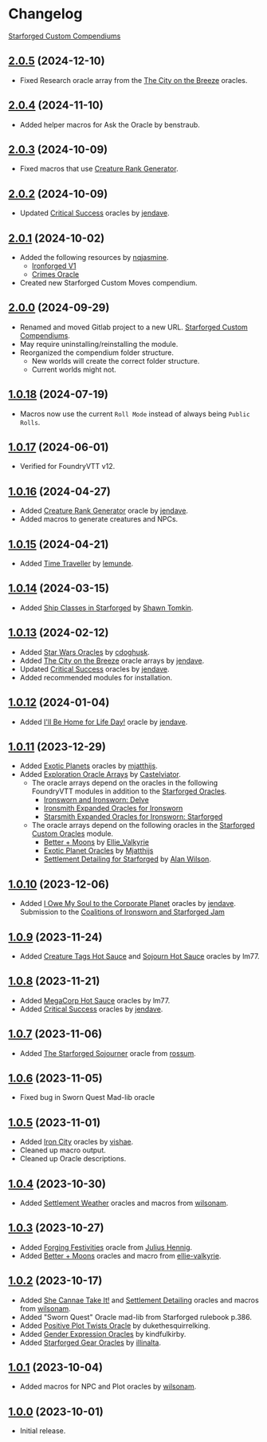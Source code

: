 # Changelog

[Starforged Custom Compendiums](https://foundryvtt.com/packages/starforged-custom-oracles)

## [2.0.5](https://github.com/jendave/starforged-custom-compendiums/commits/main) (2024-12-10)

* Fixed Research oracle array from the [The City on the Breeze](https://jendave.itch.io/the-city-on-the-breeze) oracles.

## [2.0.4](https://github.com/jendave/starforged-custom-compendiums/commits/main) (2024-11-10)

* Added helper macros for Ask the Oracle by benstraub.

## [2.0.3](https://github.com/jendave/starforged-custom-compendiums/commits/main) (2024-10-09)

* Fixed macros that use [Creature Rank Generator](https://jendave.itch.io/creature-rank-generator).

## [2.0.2](https://github.com/jendave/starforged-custom-compendiums/commits/main) (2024-10-09)

* Updated [Critical Success](https://jendave.itch.io/critical-successes) oracles by [jendave](https://jendave.itch.io/).

## [2.0.1](https://github.com/jendave/starforged-custom-compendiums/commits/main) (2024-10-02)

* Added the following resources by [nqjasmine](https://nqjasmine.itch.io).
  * [Ironforged V1](https://nqjasmine.itch.io/ironforged-v1)
  * [Crimes Oracle](https://nqjasmine.itch.io/crimes-oracle)
* Created new Starforged Custom Moves compendium.

## [2.0.0](https://github.com/jendave/starforged-custom-compendiums/commits/main) (2024-09-29)

* Renamed and moved Gitlab project to a new URL. [Starforged Custom Compendiums](https://github.com/jendave/starforged-custom-compendiums).
* May require uninstalling/reinstalling the module.
* Reorganized the compendium folder structure.
  * New worlds will create the correct folder structure.
  * Current worlds might not.

## [1.0.18](https://github.com/jendave/starforged-custom-compendiums/commits/main) (2024-07-19)

* Macros now use the current `Roll Mode` instead of always being `Public Rolls`.

## [1.0.17](https://github.com/jendave/starforged-custom-compendiums/commits/main) (2024-06-01)

* Verified for FoundryVTT v12.

## [1.0.16](https://github.com/jendave/starforged-custom-compendiums/commits/main) (2024-04-27)

* Added [Creature Rank Generator](https://jendave.itch.io/creature-rank-generator) oracle by [jendave](https://jendave.itch.io/).
* Added macros to generate creatures and NPCs.

## [1.0.15](https://github.com/jendave/starforged-custom-compendiums/commits/main) (2024-04-21)

* Added [Time Traveller](https://lemunde.itch.io/ironsworn-starforged-time-traveler) by [lemunde](https://lemunde.itch.io).

## [1.0.14](https://github.com/jendave/starforged-custom-compendiums/commits/main) (2024-03-15)

* Added [Ship Classes in Starforged](https://www.ironswornrpg.com/post/ship-classes-in-starforged) by [Shawn Tomkin](https://www.ironswornrpg.com/).

## [1.0.13](https://github.com/jendave/starforged-custom-compendiums/commits/main) (2024-02-12)

* Added [Star Wars Oracles](https://cdoghusk.itch.io/star-wars-oracles-for-solo-co-op-roleplay) by [cdoghusk](https://cdoghusk.itch.io/).
* Added [The City on the Breeze](https://jendave.itch.io/the-city-on-the-breeze) oracle arrays by [jendave](https://jendave.itch.io/).
* Updated [Critical Success](https://jendave.itch.io/critical-successes) oracles by [jendave](https://jendave.itch.io/).
* Added recommended modules for installation.

## [1.0.12](https://github.com/jendave/starforged-custom-compendiums/commits/main) (2024-01-04)

* Added [I'll Be Home for Life Day!](https://jendave.itch.io/ill-be-home-for-life-day) oracle by [jendave](https://jendave.itch.io/).

## [1.0.11](https://github.com/jendave/starforged-custom-compendiums/commits/main) (2023-12-29)

* Added [Exotic Planets](https://mjatthijs.itch.io/exoticplanetoracles) oracles by [mjatthijs](https://mjatthijs.itch.io).
* Added [Exploration Oracle Arrays](https://castelviator.itch.io/exploration-oracle-arrays) by [Castelviator](https://castelviator.itch.io).
  * The oracle arrays depend on the oracles in the following FoundryVTT modules in addition to the [Starforged Oracles](https://foundryvtt.com/packages/foundry-ironsworn).
    * [Ironsworn and Ironsworn: Delve](https://foundryvtt.com/packages/foundry-ironsworn)
    * [Ironsmith Expanded Oracles for Ironsworn](https://foundryvtt.com/packages/ironsmith-expanded-oracles)
    * [Starsmith Expanded Oracles for Ironsworn: Starforged](https://foundryvtt.com/packages/starsmith-expanded-oracles)
  * The oracle arrays depend on the following oracles in the [Starforged Custom Oracles](https://foundryvtt.com/packages/starforged-custom-compendiums) module.
    * [Better + Moons](https://ellie-valkyrie.itch.io/sfbm) by [Ellie_Valkyrie](https://ellie-valkyrie.itch.io)
    * [Exotic Planet Oracles](https://mjatthijs.itch.io/exoticplanetoracles) by [Mjatthijs](https://mjatthijs.itch.io)
    * [Settlement Detailing for Starforged](https://wilsonam.itch.io/settlement-detailing-for-starforged) by [Alan Wilson](https://wilsonam.itch.io).

## [1.0.10](https://github.com/jendave/starforged-custom-compendiums/commits/main) (2023-12-06)

* Added [I Owe My Soul to the Corporate Planet](https://jendave.itch.io/i-owe-my-soul-to-the-corporate-planet) oracles by [jendave](https://jendave.itch.io/). Submission to the [Coalitions of Ironsworn and Starforged Jam](https://itch.io/jam/coalitions-of-ironsworn-and-starforged)

## [1.0.9](https://github.com/jendave/starforged-custom-compendiums/commits/main) (2023-11-24)

* Added [Creature Tags Hot Sauce](https://abalone-cushion-e6c.notion.site/Creature-Tags-Hot-Sauce-eae6966d71524611a17e68a4d425ba9b) and [Sojourn Hot Sauce](https://abalone-cushion-e6c.notion.site/Soujourn-Hot-Sauce-Oracle-03997a33bea84fa68fa0c61a919fb875) oracles by lm77.

## [1.0.8](https://github.com/jendave/starforged-custom-compendiums/commits/main) (2023-11-21)

* Added [MegaCorp Hot Sauce](https://abalone-cushion-e6c.notion.site/MegaCorp-Hot-Sauce-214602dd86d04a5887f6c28ba879660c) oracles by lm77.
* Added [Critical Success](https://jendave.itch.io/critical-successes) oracles by [jendave](https://jendave.itch.io/).

## [1.0.7](https://github.com/jendave/starforged-custom-compendiums/commits/main) (2023-11-06)

* Added [The Starforged Sojourner](https://rossum.itch.io/the-starforged-sojourner) oracle from [rossum](https://rossum.itch.io).

## [1.0.6](https://github.com/jendave/starforged-custom-compendiums/commits/main) (2023-11-05)

* Fixed bug in Sworn Quest Mad-lib oracle

## [1.0.5](https://github.com/jendave/starforged-custom-compendiums/commits/main) (2023-11-01)

* Added [Iron City](https://vishae.itch.io/ironcity-district-generator) oracles by [vishae](https://vishae.itch.io).
* Cleaned up macro output.
* Cleaned up Oracle descriptions.

## [1.0.4](https://github.com/jendave/starforged-custom-compendiums/commits/main) (2023-10-30)

* Added [Settlement Weather](https://wilsonam.itch.io/settlement-weather-oracles-for-starforged) oracles and macros from [wilsonam](https://wilsonam.itch.io).

## [1.0.3](https://github.com/jendave/starforged-custom-compendiums/commits/main) (2023-10-27)

* Added [Forging Festivities](https://birb-nerb.itch.io/forging-festivities-oracle-starforged) oracle from [Julius Hennig](https://birb-nerb.itch.io/).
* Added [Better + Moons](https://ellie-valkyrie.itch.io/sfbm) oracles and macro from [ellie-valkyrie](https://ellie-valkyrie.itch.io).

## [1.0.2](https://github.com/jendave/starforged-custom-compendiums/commits/main) (2023-10-17)

* Added [She Cannae Take It!](https://wilsonam.itch.io/she-cannae-take-it) and [Settlement Detailing](https://wilsonam.itch.io/settlement-detailing-for-starforged) oracles and macros from [wilsonam](https://wilsonam.itch.io).
* Added "Sworn Quest" Oracle mad-lib from Starforged rulebook p.386.
* Added [Positive Plot Twists Oracle](https://discord.com/channels/437120373436186625/473169644698468352/1128160532113932349) by dukethesquirrelking.
* Added [Gender Expression Oracles](https://gender-oracle.neocities.org) by kindfulkirby.
* Added [Starforged Gear Oracles](https://illinalta.itch.io/starforged-gear-oracle) by [illinalta](https://illinalta.itch.io).

## [1.0.1](https://github.com/jendave/starforged-custom-compendiums/commits/main) (2023-10-04)

* Added macros for NPC and Plot oracles by [wilsonam](https://wilsonam.itch.io).

## [1.0.0](https://github.com/jendave/starforged-custom-compendiums/commits/main) (2023-10-01)

* Initial release.
